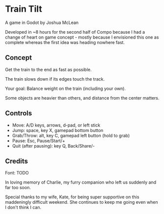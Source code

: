 # Train Tilt

A game in Godot by Joshua McLean

Developed in ~8 hours for the second half of Compo because I had a change of
heart on game concept - mostly because I envisioned this one as complete
whereas the first idea was heading nowhere fast.

## Concept

Get the train to the end as fast as possible.

The train slows down if its edges touch the track.

Your goal: Balance weight on the train (including your own).

Some objects are heavier than others, and distance from the center matters.

## Controls

- Move: A/D keys, arrows, d-pad, or left stick
- Jump: space, key X, gamepad bottom button
- Grab/Throw: alt, key C, gamepad left button (hold to grab)
- Pause: Esc, Pause/Start/+
- Quit (after pausing): key Q, Back/Share/-

## Credits

Font: TODO

In loving memory of Charlie, my furry companion who left us suddenly and far
too soon.

Special thanks to my wife, Kate, for being super supportive on this maddeningly
difficult weekend. She continues to keep me going even when I don't think I
can.
